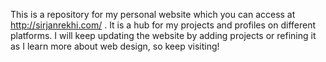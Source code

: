 This is a repository for my personal website which you can access at http://sirjanrekhi.com/ . It is a hub for my projects and profiles on different platforms. I will keep updating the website by adding projects or refining it as I learn more about web design, so keep visiting!

